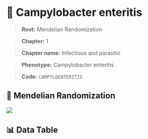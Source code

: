 # 🧪 Campylobacter enteritis

> **Root:** Mendelian Randomization

> **Chapter:** 1  

> **Chapter name:** Infectious and parasitic

> **Phenotype:** Campylobacter enteritis  

> **Code:** `CAMPYLOENTERITIS`

## 🧬 Mendelian Randomization  

<img src="/MR/Figures/Forward/CAMPYLOENTERITIS.png"/>

## 📊 Data Table

<CsvTableMRF src="/public/MR/Data/Forward/CAMPYLOENTERITIS.csv"/>
